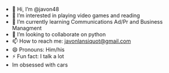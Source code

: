 - 👋 Hi, I’m @javon48
-  👀 I’m interested in playing video games and reading
- 🌱 I’m currently learning Communications Ad/Pr and Business Managment
- 💞️ I’m looking to collaborate on python
- 📫 How to reach me: javonlansiquot@gmail.com
- 😄 Pronouns: Him/his
- ⚡ Fun fact: I talk a lot
- Im obsessed with cars

<!---
javon48/javon48 is a ✨ great ✨ repository because its `README.md` (this file) appears on your GitHub profile.
You can click the Preview link to take a look at your changes.
--->
